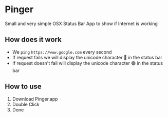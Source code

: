 # Pinger
Small and very simple OSX Status Bar App to show if Internet is working

## How does it work
- We `ping` `https://www.google.com` every second
- If request fails we will display the unicode character 🔴 in the status bar
- If request doesn't fail will display the unicode character 🟢 in the status bar

## How to use
1. Download Pinger.app
2. Double Click
3. Done